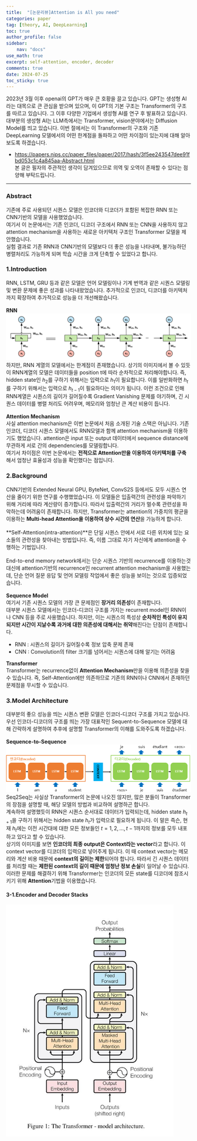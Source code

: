 ```yaml
---
title:  "[논문리뷰]Attention is All you need"
categories: paper
tag: [theory, AI, DeepLearning]
toc: true
author_profile: false
sidebar:
    nav: "docs"
use_math: true
excerpt: self-attention, encoder, decoder
comments: true
date: 2024-07-25
toc_sticky: true
---
```


2023년 3월 이후 openai의 GPT가 매우 큰 호황을 끌고 있습니다. GPT는 생성형 AI라는 대목으로 큰 관심을 받으며 있으며, 이 GPT의 기본 구조는 Transformer의 구조를 따르고 있습니다. 그 이후 다양한 기업에서 생성형 AI를 연구 후 발표하고 있습니다. 대부분의 생성형 AI는 LLM측에서는 Transformer, vision분야에서는 Diffusion Model를 띄고 있습니다. 이번 절에서는 이 Transformer의 구조와 기존 DeepLearning 모델에서의 어떤 한계점을 돌파하고 어떤 차이점이 있는지에 대해 알아보도록 하겠습니다.   
- <https://papers.nips.cc/paper_files/paper/2017/hash/3f5ee243547dee91fbd053c1c4a845aa-Abstract.html>    
본 글은 필자의 주관적인 생각이 담겨있으므로 의역 및 오역이 존재할 수 있다는 점 양해 부탁드립니다.   

---

### Abstract
기존에 주로 사용되던 시퀀스 모델은 인코더와 디코더가 포함된 복잡한 RNN 또는 CNN기반의 모델을 사용했었습니다.    
여기서 이 논문에서는 기존 인코더, 디코더 구조에서 RNN 또는 CNN을 사용하지 않고 attention mechanism을 사용하는 새로운 아키텍처 구조인 Transformer 모델을 제안했습니다.   
실험 결과로 기존 RNN과 CNN기반의 모델보다 더 좋은 성능을 나타내며, 불가능하던 병렬처리도 가능하게 되며 학습 시간을 크게 단축할 수 있었다고 합니다. 

### 1.Introduction
RNN, LSTM, GRU 등과 같은 모델은 언어 모델링이나 기계 번역과 같은 시퀀스 모델링 및 변환 문제에 좋은 성과를 나타내왔었습니다. 추가적으로 인코더, 디코더를 아키텍처까지 확장하여 추가적으로 성능을 더 개선해왔습니다.   
<br>
**RNN**   
<img src="../../../assets/images/paper/2024-07-25-vanilla_transformer/RNN.png" alt="RNN" style="zoom:80%;" />    
하지만, RNN 계열의 모델에서는 한계점이 존재했습니다. 상기의 이미지에서 볼 수 있듯이 RNN계열의 모델은 데이터들을 position t에 따라 순차적으로 처리해야합니다. 즉, hidden state인 $h_2$를 구하기 위해서는 입력으로 $h_1$이 필요합니다. 이를 일반화하면 $h_t$를 구하기 위해서는 입력으로 $h_{t-1}$이 필요하다는 의미가 됩니다. 이런 조건으로 인해 RNN계열은 시퀀스의 길이가 길어질수록 Gradient Vanishing 문제를 야기하며, 긴 시퀀스 데이터를 병렬 처리도 어려우며, 메모리와 엄청난 큰 계산 비용이 듭니다.   
<br>
**Attention Mechanism**   
사실 attention mechanism은 이번 논문에서 처음 소개된 기술 스택은 아닙니다. 기존 인코더, 디코더 시퀀스 모델에서도 RNN모델과 함께 attention mechanism을 이용하기도 했었습니다. attention은 input 또는 output 데이터에서 sequence distance에 무관하게 서로 간의 dependencies를 모델링합니다.    
여기서 차이점은 이번 논문에서는 **전적으로 Attention만을 이용하여 아키텍처를 구축**해서 엄청난 효율성과 성능을 확인했다는 점입니다.   

### 2.Background
CNN기반의 Extended Neural GPU, ByteNet, ConvS2S 등에서도 모두 시퀀스 연산을 줄이기 위한 연구를 수행했었습니다. 이 모델들은 입출력간의 관련성을 파악하기 위해 거리에 따라 계산량이 증가합니다. 따라서 입출력간의 거리가 멀수록 관련성을 파악하는데 어려움이 존재합니다. 하지만, Transformer는 attention의 가중치의 평균을 이용하는 **Multi-head Attention을 이용하여 상수 시간의 연산**을 가능하게 합니다.   
<br>
**Self-Attention(intra-attention)**은 단일 시퀀스 안에서 서로 다른 위치에 있는 요소들의 관련성을 찾아내는 방법입니다. 즉, 이름 그대로 자기 자신에게 attention을 수행하는 기법입니다.   
<br>
End-to-end memory network에서는 단순 시퀀스 기반의 recurrence를 이용하는것 대신에 attention기반의 recurrence인 recurrent attention mechanism을 사용했는데, 단순 언어 질문 응답 및 언어 모델링 작업에서 좋은 성능을 보이는 것으로 입증되었습니다.   
<br>
**Sequence Model**   
여기서 기존 시퀀스 모델의 가장 큰 문제점인 **장거리 의존성**이 존재합니다.   
대부분 시퀀스 모델에서는 인코더-디코더 구조를 가지는 recurrent model인 RNN이나 CNN 등을 주로 사용했습니다. 하지만, 이는 시퀀스의 특성상 **순차적인 특성이 유지되지만 시간이 지날수록 과거에 대한 의존성에 대해서는 취약**해진다는 단점이 존재합니다.    
- RNN : 시퀀스의 길이가 길어질수록 정보 압축 문제 존재
- CNN : Convolution의 filter 크기를 넘어서는 시퀀스에 대해 알기는 어려움

**Transformer**   
Transformer는 recurrence없이 **Attention Mechanism**만을 이용해 의존성을 찾을 수 있습니다. 즉, Self-Attention에만 의존하므로 기존의 RNN이나 CNN에서 존재하던 문제점을 무시할 수 있습니다.   

### 3.Model Architecture
대부분의 좋으 성능을 띄는 시퀀스 변환 모델은 인코더-디코더 구조를 가지고 있습니다.    
우선 인코더-디코더의 구조를 띄는 가장 대표적인 Sequent-to-Sequence 모델에 대해 간략하게 설명하여 추후에 설명할 Transformer의 이해를 도와주도록 하겠습니다.   
<br>
**Sequence-to-Sequence**   
<img src="../../../assets/images/paper/2024-07-25-vanilla_transformer/seq2seq.png" alt="https://wikidocs.net/22893" style="zoom:80%;" />    
Seq2Seq는 사실상 Transformer의 논문에 나오진 않지만, 많은 분들이 Transformer의 장점을 설명할 때, 해당 모델의 방법과 비교하여 설명하곤 합니다.    
계속하여 설명했듯이 RNN은 시퀀스 순서대로 데이터가 입력되는데, hidden state $h_{t+1}$을 구하기 위해서는 hidden state $h_{t}$가 입력으로 필요하게 됩니다. 이 말은 즉슨, 현재 $h_t$에는 이전 시간대에 대한 모든 정보들인 $t=1,2,...,t-1$까지의 정보를 모두 내포하고 있다고 할 수 있습니다.   
상기의 이미지를 보면 **인코더의 최종 output은 Context라는 vector**라고 합니다. 이 context vector를 디코더의 입력으로 넣어주게 됩니다. 이 때 context vector는 메모리와 계산 비용 때문에 **context의 길이는 제한**되어야 합니다. 따라서 긴 시퀀스 데이터를 처리할 때는 **제한된 context의 길이 때문에 엄청난 정보 손실**이 일어날 수 있습니다.    
이러한 문제를 해결하기 위해 Transformer는 인코더의 모든 state를 디코더에 참조시키기 위해 **Attention**기법을 이용했습니다.   

#### 3-1.Encoder and Decoder Stacks
<img src="../../../assets/images/paper/2024-07-25-vanilla_transformer/transformer.jpg" alt="transformer" style="zoom:80%;" />    

